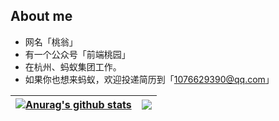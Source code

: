 

<!--
**crazylxr/crazylxr** is a ✨ _special_ ✨ repository because its `README.md` (this file) appears on your GitHub profile.

Here are some ideas to get you started:

- 🔭 I’m currently working on ...
- 🌱 I’m currently learning ...
- 👯 I’m looking to collaborate on ...
- 🤔 I’m looking for help with ...
- 💬 Ask me about ...
- 📫 How to reach me: ...
- 😄 Pronouns: ...
- ⚡ Fun fact: ...
-->

## About me
- 网名「桃翁」
- 有一个公众号「前端桃园」
- 在杭州、蚂蚁集团工作。
- 如果你也想来蚂蚁，欢迎投递简历到「1076629390@qq.com」

| <a href="https://github.com/crazylxr/github-readme-stats"><img align="center" src="https://github-readme-stats.vercel.app/api?username=crazylxr&show_icons=true&include_all_commits=true&theme=buefy&hide_border=true" alt="Anurag's github stats" /></a> | <a href="https://github.com/crazylxr/github-readme-stats"><img align="center" src="https://github-readme-stats.vercel.app/api/top-langs/?username=crazylxr&layout=compact&theme=buefy&hide_border=true" /></a> |
| ------------- | ------------- |

